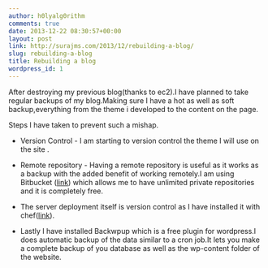 ```yaml
---
author: h0lyalg0rithm
comments: true
date: 2013-12-22 08:30:57+00:00
layout: post
link: http://surajms.com/2013/12/rebuilding-a-blog/
slug: rebuilding-a-blog
title: Rebuilding a blog
wordpress_id: 1
---
```


After destroying my previous blog(thanks to ec2).I have planned to take regular backups of my blog.Making sure I have a hot as well as soft backup,everything from the theme i developed to the content on the page.

Steps I have taken to prevent such a mishap.



	
  * Version Control - I am starting to version control the theme I will use on the site .

	
  * Remote repository - Having a remote repository is useful as it works as a backup with the added benefit of working remotely.I am using Bitbucket ([link](http://bitbucket.org)) which allows me to have unlimited private repositories and it is completely free.

	
  * The server deployment itself is version control as I have installed it with chef([link](http://opscode.com/)).

	
  * Lastly I have installed Backwpup which is a free plugin for wordpress.I does automatic backup of the data similar to a cron job.It lets you make a complete backup of you database as well as the wp-content folder of the website.



